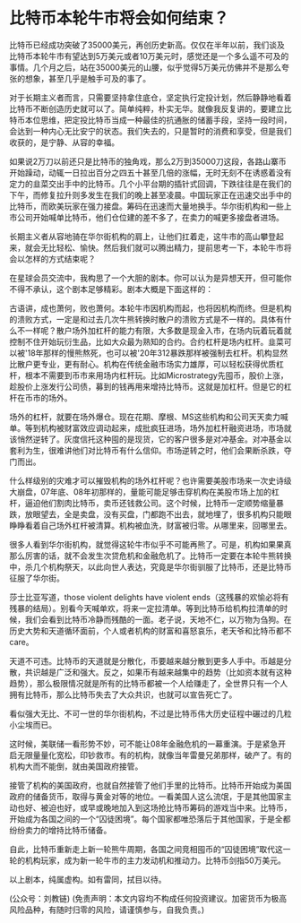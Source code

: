 # 比特币本轮牛市将会如何结束？

比特币已经成功突破了35000美元，再创历史新高。仅仅在半年以前，我们谈及比特币本轮牛市有望达到5万美元或者10万美元时，感觉还是一个多么遥不可及的事情。几个月之后，站在35000美元的山腰，似乎觉得5万美元仿佛并不是那么夸张的想象，甚至几乎是触手可及的事了。

对于长期主义者而言，只需要坚持拿住底仓，坚定执行定投计划，然后静静地看着比特币不断创造历史就可以了。简单纯粹，朴实无华。就像我反复讲的，要建立比特币本位思维，把定投比特币当成一种最佳的抗通胀的储蓄手段，坚持一段时间，会达到一种内心无比安宁的状态。我们失去的，只是暂时的消费和享受，但是我们收获的，是宁静、从容的幸福。

如果说2万刀以前还只是比特币的独角戏，那么2万到35000刀这段，各路山寨币开始躁动，动辄一日拉出百分之四五十甚至几倍的涨幅，无时无刻不在诱惑着没有定力的韭菜交出手中的比特币。几个小平台期的插针式回调，下跌往往是在我们的下午，而修复拉升则多发生在我们的晚上甚至凌晨。中国玩家正在迅速交出手中的比特币，而欧美玩家在强力接盘。筹码在迅速而大量地换手。华尔街机构和一些上市公司开始喊单比特币，他们仓位建的差不多了，在卖力的喊更多接盘者进场。

长期主义者从容地骑在华尔街机构的肩上，让他们扛着走，这牛市的高山攀登起来，就会无比轻松、愉快。然后我们就可以腾出精力，提前思考一下，本轮牛市将会以怎样的方式结束呢？

在星球会员交流中，我构思了一个大胆的剧本。你可以认为是异想天开，但可能你不得不承认，这个剧本足够精彩。剧本大概是下面这样的：

古语讲，成也萧何，败也萧何。本轮牛市因机构而起，也将因机构而终。但是机构的溃败方式，一定是和过去几次牛熊转换时散户的溃败方式是不一样的。具体有什么不一样呢？散户场外加杠杆的能力有限，大多数是现金入市，在场内玩着玩着就控制不住开始玩衍生品，比如大众最为熟知的合约。合约杠杆是场内杠杆。韭菜可以被'18年那样的慢熊熬死，也可以被'20年312暴跌那样被强制去杠杆。机构显然比散户更专业，更有耐心。机构在传统金融市场实力雄厚，可以轻松获得优质杠杆，根本不需要到币市来用场内杠杆玩。比如Microstrategy先囤币，股价上涨，趁股价上涨发行公司债，募到的钱再用来增持比特币。这就是加杠杆。但是它的杠杆在币市的场外。

场外的杠杆，就要在场外爆仓。现在花期、摩根、MS这些机构和公司天天卖力喊单。等到机构被财富效应调动起来，成批疯狂进场，场外加杠杆融资进场，市场就该悄然逆转了。灰度信托这种囤的是现货，它的客户很多是对冲基金。对冲基金以套利为生，很难讲他们对比特币有什么信仰。市场逆转之时，他们会果断杀跌，夺门而出。

什么样级别的灾难才可以摧毁机构的场外杠杆呢？也许需要美股市场来一次史诗级大崩盘，07年底、08年初那样的，量能可能足够击穿机构在美股市场上加的杠杆，逼迫他们割肉比特币，卖币还钱救公司。这个时候，比特币一定顺势缩量暴跌，放眼望去，全是卖盘，没有买盘，门都跑不出去，就地埋了，很多机构只能眼睁睁看着自己场外杠杆被清算。机构被血洗，财富被归零。从哪里来，回哪里去。

很多人看到华尔街机构，就觉得这轮牛市似乎不可能再熊了。可是，机构如果果真那么厉害的话，就不会发生次贷危机和金融危机了。比特币一定要在本轮牛熊转换中，杀几个机构祭天，以此向世人表达，究竟是华尔街驯服了比特币，还是比特币征服了华尔街。

莎士比亚写道，those violent delights have violent ends（这残暴的欢愉必将有残暴的结局）。别看今天喊单欢，将来一定拉清单。等到比特币给机构拉清单的时候，我们会看到比特币冷静而残酷的一面。老子说，天地不仁，以万物为刍狗。在历史大势和天道循环面前，个人或者机构的财富和喜怒哀乐，老天爷和比特币都不care。

天道不可违。比特币的天道就是分散化，币要越来越分散到更多人手中。币越是分散，共识越是广泛和强大。反之，如果币有越来越集中的趋势（比如资本就有这种趋势），那么极限情况就是所有的比特币都被一个人给赚走了，全世界只有一个人拥有比特币，那么比特币失去了大众共识，也就可以宣告死亡了。

看似强大无比、不可一世的华尔街机构，不过是比特币伟大历史征程中碾过的几粒小尘埃而已。

这时候，美联储一看形势不妙，可不能让08年金融危机的一幕重演。于是紧急开启无限量量化宽松，印钞救市。有的机构，就像当年雷曼兄弟那样，破产了。有的机构大而不能倒，就由美国政府接管。

接管了机构的美国政府，也就自然接管了他们手里的比特币。比特币开始成为美国政府的储备货币，取得与黄金对等的地位。一看美国人这么流氓，于是其他国家主动也好、被迫也好，或早或晚地加入到这场抢比特币筹码的游戏当中来。比特币，开始成为各国之间的一个“囚徒困境”。每个国家都唯恐落后于其他国家，于是全都纷纷卖力的增持比特币储备。

自此，比特币重新走上新一轮熊牛周期，各国之间竞相囤币的“囚徒困境”取代这一轮的机构玩家，成为新一轮牛市的主力发动机和推动力。比特币剑指50万美元。

以上剧本，纯属虚构。如有雷同，拭目以待。

\(公众号：刘教链\)  \(免责声明：本文内容均不构成任何投资建议。加密货币为极高风险品种，有随时归零的风险，请谨慎参与，自我负责。\)

